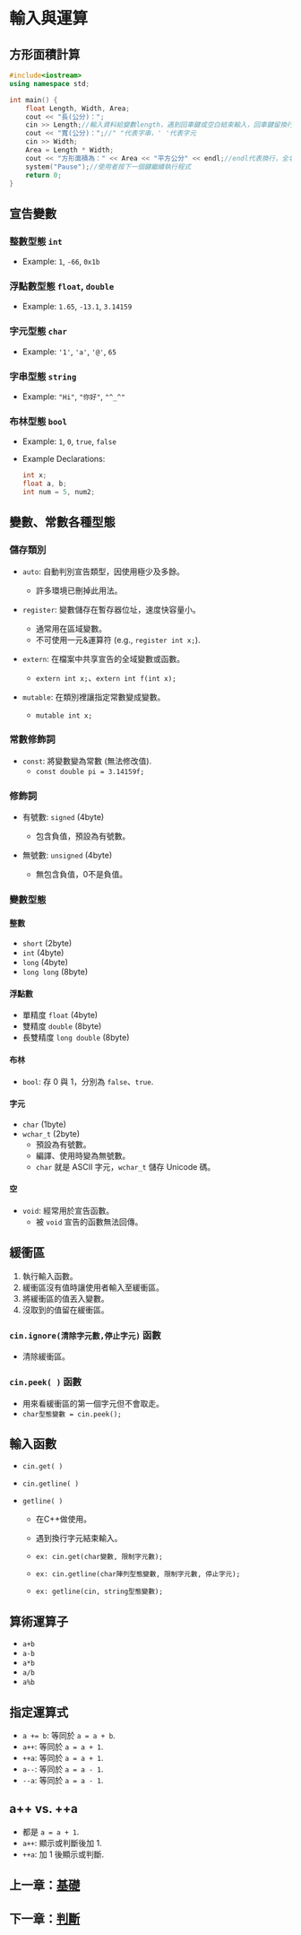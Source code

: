 # 輸入與運算

## 方形面積計算

```cpp
#include<iostream>
using namespace std;

int main() {
    float Length, Width, Area;
    cout << "長(公分)：";
    cin >> Length;//輸入資料給變數length，遇到回車鍵或空白結束輸入，回車鍵留換行字元在緩衝區
    cout << "寬(公分)：";//" "代表字串，' '代表字元
    cin >> Width;
    Area = Length * Width;
    cout << "方形面積為：" << Area << "平方公分" << endl;//endl代表換行，全名end line
    system("Pause");//使用者按下一個鍵繼續執行程式
    return 0;
}
```

## 宣告變數

### 整數型態 `int`
- Example: `1`, `-66`, `0x1b`

### 浮點數型態 `float`, `double`
- Example: `1.65`, `-13.1`, `3.14159`

### 字元型態 `char`
- Example: `'1'`, `'a'`, `'@'`, `65`

### 字串型態 `string`
- Example: `"Hi"`, `"你好"`, `"^_^"`

### 布林型態 `bool`
- Example: `1`, `0`, `true`, `false`

- Example Declarations:
  ```cpp
  int x;
  float a, b;
  int num = 5, num2;
  ```
  
## 變數、常數各種型態

### 儲存類別

- `auto`: 自動判別宣告類型，因使用極少及多餘。
  - 許多環境已刪掉此用法。

- `register`: 變數儲存在暫存器位址，速度快容量小。
  - 通常用在區域變數。
  - 不可使用一元&運算符 (e.g., `register int x;`).

- `extern`: 在檔案中共享宣告的全域變數或函數。
  - `extern int x;`、`extern int f(int x);`

- `mutable`: 在類別裡讓指定常數變成變數。
  - `mutable int x;`

### 常數修飾詞

- `const`: 將變數變為常數 (無法修改值).
  - `const double pi = 3.14159f;`

### 修飾詞

- 有號數: `signed` (4byte)
  - 包含負值，預設為有號數。

- 無號數: `unsigned` (4byte)
  - 無包含負值，0不是負值。

### 變數型態

#### 整數

- `short` (2byte)
- `int` (4byte)
- `long` (4byte)
- `long long` (8byte)

#### 浮點數

- 單精度 `float` (4byte)
- 雙精度 `double` (8byte)
- 長雙精度 `long double` (8byte)

#### 布林

- `bool`: 存 0 與 1，分別為 `false`、`true`.

#### 字元

- `char` (1byte)
- `wchar_t` (2byte)
  - 預設為有號數。
  - 編譯、使用時變為無號數。
  - `char` 就是 ASCII 字元，`wchar_t` 儲存 Unicode 碼。

#### 空

- `void`: 經常用於宣告函數。
  - 被 `void` 宣告的函數無法回傳。

## 緩衝區

1. 執行輸入函數。
2. 緩衝區沒有值時讓使用者輸入至緩衝區。
3. 將緩衝區的值丟入變數。
4. 沒取到的值留在緩衝區。

### `cin.ignore(清除字元數,停止字元)` 函數

- 清除緩衝區。

### `cin.peek( )` 函數

- 用來看緩衝區的第一個字元但不會取走。
- `char型態變數 = cin.peek();`

## 輸入函數

- `cin.get( )`
- `cin.getline( )`
- `getline( )`

  - 在C++做使用。
  - 遇到換行字元結束輸入。

  - `ex: cin.get(char變數, 限制字元數);`
  - `ex: cin.getline(char陣列型態變數, 限制字元數, 停止字元);`
  - `ex: getline(cin, string型態變數);`

## 算術運算子

- `a+b`
- `a-b`
- `a*b`
- `a/b`
- `a%b`

## 指定運算式

- `a += b`: 等同於 `a = a + b`.
- `a++`: 等同於 `a = a + 1`.
- `++a`: 等同於 `a = a + 1`.
- `a--`: 等同於 `a = a - 1`.
- `--a`: 等同於 `a = a - 1`.

## a++ vs. ++a

- 都是 `a = a + 1`.
- `a++`: 顯示或判斷後加 1.
- `++a`: 加 1 後顯示或判斷.

## 上一章：[基礎](https://github.com/xixa3333/C-Plus-Plus-Textbook/blob/main/%E5%9F%BA%E7%A4%8E.md)
## 下一章：[判斷]()

